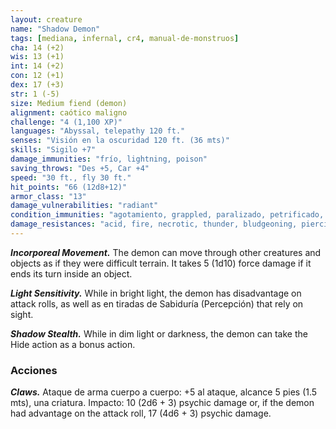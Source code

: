 ```yaml
---
layout: creature
name: "Shadow Demon"
tags: [mediana, infernal, cr4, manual-de-monstruos]
cha: 14 (+2)
wis: 13 (+1)
int: 14 (+2)
con: 12 (+1)
dex: 17 (+3)
str: 1 (-5)
size: Medium fiend (demon)
alignment: caótico maligno
challenge: "4 (1,100 XP)"
languages: "Abyssal, telepathy 120 ft."
senses: "Visión en la oscuridad 120 ft. (36 mts)"
skills: "Sigilo +7"
damage_immunities: "frío, lightning, poison"
saving_throws: "Des +5, Car +4"
speed: "30 ft., fly 30 ft."
hit_points: "66 (12d8+12)"
armor_class: "13"
damage_vulnerabilities: "radiant"
condition_immunities: "agotamiento, grappled, paralizado, petrificado, envenenado, prone, restrained"
damage_resistances: "acid, fire, necrotic, thunder, bludgeoning, piercing, and slashing from nonmagical weapons"
---
```


***Incorporeal Movement.*** The demon can move through other creatures and objects as if they were difficult terrain. It takes 5 (1d10) force damage if it ends its turn inside an object.

***Light Sensitivity.*** While in bright light, the demon has disadvantage on attack rolls, as well as en tiradas de Sabiduría (Percepción) that rely on sight.

***Shadow Stealth.*** While in dim light or darkness, the demon can take the Hide action as a bonus action.

### Acciones

***Claws.*** Ataque de arma cuerpo a cuerpo: +5 al ataque, alcance 5 pies (1.5 mts), una criatura. Impacto: 10 (2d6 + 3) psychic damage or, if the demon had advantage on the attack roll, 17 (4d6 + 3) psychic damage.